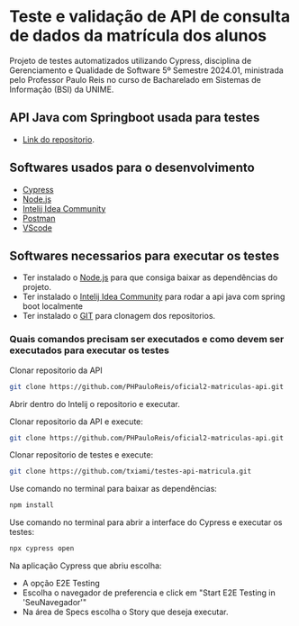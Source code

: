 # Teste e validação de API de consulta de dados da matrícula dos alunos

Projeto de testes automatizados utilizando Cypress, disciplina de Gerenciamento e Qualidade de Software 5º Semestre 2024.01, ministrada pelo Professor Paulo Reis no curso de Bacharelado em Sistemas de Informação (BSI) da UNIME.
 
## API Java com Springboot usada para testes

- [Link do repositorio](https://github.com/PHPauloReis/oficial2-matriculas-api/).

## Softwares usados para o desenvolvimento
- [Cypress](https://www.cypress.io/)
- [Node.js](https://nodejs.org/)
- [Intelij Idea Community](https://www.jetbrains.com/idea/download/)
- [Postman](https://www.postman.com/downloads/)
- [VScode](https://code.visualstudio.com/download)

## Softwares necessarios para executar os testes

- Ter instalado o [Node.js](https://nodejs.org/)
para que consiga baixar as dependências do projeto.
- Ter instalado o [Intelij Idea Community](https://www.jetbrains.com/idea/download/) para rodar a api java com spring boot localmente
- Ter instalado o [GIT](https://www.jetbrains.com/idea/download/) para clonagem dos repositorios.


### Quais comandos precisam ser executados e como devem ser executados para executar os testes

Clonar repositorio da API
```bash 
git clone https://github.com/PHPauloReis/oficial2-matriculas-api.git
```
Abrir dentro do Intelij o repositorio e executar.

Clonar repositorio da API
e execute:
```bash 
git clone https://github.com/PHPauloReis/oficial2-matriculas-api.git
```

Clonar repositorio de testes
e execute:
```bash 
git clone https://github.com/txiami/testes-api-matricula.git
```

Use comando no terminal para baixar as dependências:
```bash 
npm install
```

Use comando no terminal para abrir a interface do Cypress e executar os testes:
```bash
npx cypress open
```

Na aplicação Cypress que abriu escolha:
* A opção E2E Testing
* Escolha o navegador de preferencia e click em "Start E2E Testing in 'SeuNavegador'"
* Na área de Specs escolha o Story que deseja executar.





